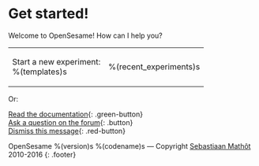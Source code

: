 # Get started!

Welcome to OpenSesame! How can I help you?

<table><tr><td>

Start a new experiment:<br />
%(templates)s

</td><td>

%(recent_experiments)s

</td></tr></table>

Or:

[Read the documentation](http://osdoc.cogsci.nl){: .green-button}<br />
[Ask a question on the forum](http://forum.cogsci.nl){: .button}<br />
[Dismiss this message](opensesame://action.close_current_tab){: .red-button}

OpenSesame %(version)s %(codename)s — Copyright [Sebastiaan Mathôt](http://www.cogsci.nl/smathot) 2010-2016
{: .footer}
